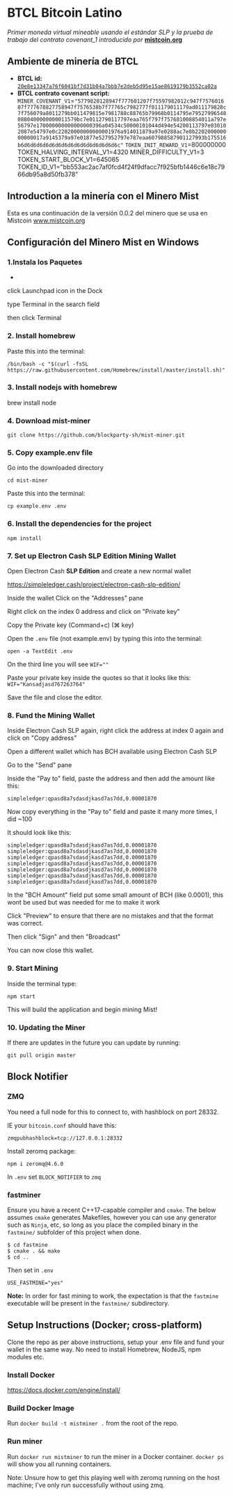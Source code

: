 # BTCL Bitcoin Latino

*Primer moneda virtual mineable usando el estándar SLP y la prueba de trabajo del contrato covenant_1 introducido por* **[mistcoin.org](https://mistcoin.org)**

## Ambiente de minería de BTCL

* **BTCL id:** [`20e8e13347a76f6041bf7d31b04a7bbb7e2deb5d95e15ae8619179b3552ca02a`](https://simpleledger.info/token/20e8e13347a76f6041bf7d31b04a7bbb7e2deb5d95e15ae8619179b3552ca02a)
* **BTCL contrato covenant script:**
`MINER_COVENANT_V1`=`"5779820128947f777601207f75597982012c947f757601687f777678827758947f7576538b7f77765c7982777f011179011179ad011179828c7f756079a8011279bb011479815e7981788c88765b79968b0114795e795279965480880400000000011579bc7e0112790117797eaa765f797f757681008854011a797e56797e170000000000000000396a04534c50000101044d494e54200113797e030102087e54797e0c22020000000000001976a914011879a97e0288ac7e0b220200000000000017a9145379a97e01877e527952797e787eaa607988587901127993b175516b6d6d6d6d6d6d6d6d6d6d6d6d6d6d6d6c"`
`TOKEN_INIT_REWARD_V1`=800000000
TOKEN_HALVING_INTERVAL_V1=4320
MINER_DIFFICULTY_V1=3
TOKEN_START_BLOCK_V1=645065
TOKEN_ID_V1="bb553ac2ac7af0fcd4f24f9dfacc7f925bfb1446c6e18c7966db95a8d50fb378"

## Introduction a la minería con el Minero Mist

Esta es una continuación de la versión 0.0.2 del minero que se usa en Mistcoin www.mistcoin.org

## Configuración del Minero Mist en Windows

### 1.Instala los Paquetes

- 

click Launchpad icon in the Dock

type Terminal in the search field

then click Terminal

### 2. Install homebrew

Paste this into the terminal:

`/bin/bash -c "$(curl -fsSL https://raw.githubusercontent.com/Homebrew/install/master/install.sh)"`

### 3. Install nodejs with homebrew

brew install node

### 4. Download mist-miner

`git clone https://github.com/blockparty-sh/mist-miner.git`

### 5. Copy example.env file

Go into the downloaded directory

`cd mist-miner`

Paste this into the terminal:

`cp example.env .env`

### 6. Install the dependencies for the project

`npm install`

### 7. Set up Electron Cash SLP Edition Mining Wallet

Open Electron Cash **SLP Edition** and create a new normal wallet

https://simpleledger.cash/project/electron-cash-slp-edition/

Inside the wallet Click on the "Addresses" pane

Right click on the index 0 address and click on "Private key"

Copy the Private key (Command+c) (⌘ key) 

Open the `.env` file (not example.env) by typing this into the terminal:

`open -a TextEdit .env`

On the third line you will see `WIF=""`

Paste your private key inside the quotes so that it looks like this: `WIF="Kansadjasd767263764"`

Save the file and close the editor.

### 8. Fund the Mining Wallet

Inside Electron Cash SLP again, right click the address at index 0 again and click on "Copy address"

Open a different wallet which has BCH available using Electron Cash SLP

Go to the "Send" pane

Inside the "Pay to" field, paste the address and then add the amount like this:

`simpleledger:qpasd8a7sdasdjkasd7as7dd,0.00001870`

Now copy everything in the "Pay to" field and paste it many more times, I did ~100

It should look like this:

```
simpleledger:qpasd8a7sdasdjkasd7as7dd,0.00001870
simpleledger:qpasd8a7sdasdjkasd7as7dd,0.00001870
simpleledger:qpasd8a7sdasdjkasd7as7dd,0.00001870
simpleledger:qpasd8a7sdasdjkasd7as7dd,0.00001870
simpleledger:qpasd8a7sdasdjkasd7as7dd,0.00001870
simpleledger:qpasd8a7sdasdjkasd7as7dd,0.00001870
simpleledger:qpasd8a7sdasdjkasd7as7dd,0.00001870
```

In the "BCH Amount" field put some small amount of BCH (like 0.0001), this wont be used but was needed for me to make it work

Click "Preview" to ensure that there are no mistakes and that the format was correct.

Then click "Sign" and then "Broadcast"

You can now close this wallet.

### 9. Start Mining

Inside the terminal type:

`npm start`

This will build the application and begin mining Mist!

### 10. Updating the Miner

If there are updates in the future you can update by running:

`git pull origin master`

## Block Notifier

### ZMQ

You need a full node for this to connect to, with hashblock on port 28332.

IE your `bitcoin.conf` should have this:

`zmqpubhashblock=tcp://127.0.0.1:28332`

Install zeromq package:

`npm i zeromq@4.6.0`

In `.env` set `BLOCK_NOTIFIER` to `zmq`

### fastminer

Ensure you have a recent C++17-capable compiler and `cmake`. The below assumes `cmake` generates Makefiles, however you can use any generator such as `Ninja`, etc, so long as you place the compiled binary in the `fastmine/` subfolder of this project when done.

    $ cd fastmine
    $ cmake . && make
    $ cd ..

Then set in `.env`

`USE_FASTMINE="yes"`

**Note:** In order for fast mining to work, the expectation is that the `fastmine` executable will be present in the `fastmine/` subdirectory.

## Setup Instructions (Docker; cross-platform)

Clone the repo as per above instructions, setup your .env file and fund your wallet in the same way. No need to install Homebrew, NodeJS, npm modules etc.

### Install Docker

https://docs.docker.com/engine/install/

### Build Docker Image

Run `docker build -t mistminer .` from the root of the repo.

### Run miner

Run `docker run mistminer` to run the miner in a Docker container. `docker ps` will show you all running containers.

Note: Unsure how to get this playing well with zeromq running on the host machine; I've only run successfully without using zmq.
